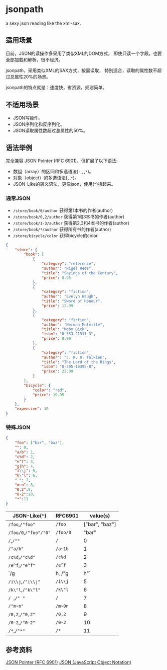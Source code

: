 # jsonpath

a sexy json reading like the xml-sax.


## 适用场景

目前，JSON的读操作多采用了类似XML的DOM方式，
即使只读一个字段，也要全部加载和解析，很不经济。

jsonpath，采用类似XML的SAX方式，按需读取，
特别适合，读取的属性数不超过总属性20%的场景。

jsonpath的特点就是：速度快，省资源，规则简单。

## 不适用场景

  * JSON写操作。
  * JSON序列化和反序列化。
  * JSON读取属性数超过总属性的50%。

## 语法举例

完全兼容 JSON Pointer (RFC 6901)。但扩展了以下语法:

  * 数组（array）的区间和多选语法(`-`,`,`,`*`)。
  * 对象（object）的多选语法(`,`,`*`)。
  * JSON-Like的转义语法，更像json，使用(`"`)括起来。

### 通常JSON

  * `/store/book/0/author` 获得第1本书的作者(author)  
  * `/store/book/0,2/author` 获得第1和3本书的作者(author) 
  * `/store/book/1-3/author` 获得第2,3和4本书的作者(author) 
  * `/store/book/*/author` 获得所有书的作者(author) 
  * `/store/bicycle/color` 获得bicycle的color

``` json
{
    "store": {
        "book": [
            {
                "category": "reference",
                "author": "Nigel Rees",
                "title": "Sayings of the Century",
                "price": 8.95
            },
            {
                "category": "fiction",
                "author": "Evelyn Waugh",
                "title": "Sword of Honour",
                "price": 12.99
            },
            {
                "category": "fiction",
                "author": "Herman Melville",
                "title": "Moby Dick",
                "isbn": "0-553-21311-3",
                "price": 8.99
            },
            {
                "category": "fiction",
                "author": "J. R. R. Tolkien",
                "title": "The Lord of the Rings",
                "isbn": "0-395-19395-8",
                "price": 22.99
            }
        ],
        "bicycle": {
            "color": "red",
            "price": 19.95
        }
    },
    "expensive": 10
}
```

### 特殊JSON

``` json
{
    "foo": ["bar", "baz"],
    "": 0,
    "a/b": 1,
    "c%d": 2,
    "e^f": 3,
    "g|h": 4,
    "i\\j": 5,
    "k\"l": 6,
    " ": 7,
    "m~n": 8,
    "0,2":9,
    "0-2":10,
    "*":11
}
```

JSON-Like(`"`)       | RFC6901 | value(s)
---------------------|---------|---------
`/foo`,`/"foo"`      |`/foo`   |["bar", "baz"]
`/foo/0`,`/"foo"/"0"`|`/foo/0` |"bar"
`/`,`/""`            |`/`      |0
`/"a/b"`             |`/a~1b`  |1
`/c%d`,`/"c%d"`      |`/c%d`   |2
`/e^f`,`/"e^f"`      |`/e^f`   |3
`/g|h`,`/"g|h"`      |`/g|h`   |4
`/i\\j`,`/"i\\j"`    |`/i\\j`  |5
`/k\"l`,`/"k\"l"`    |`/k\"l`  |6
`/ `,`/" "`          |`/ `     |7
`/"m~n"`             |`/m~0n`  |8
`/0,2`,`/"0,2"`      |`/0,2`   |9
`/0-2`,`/"0-2"`      |`/0-2`   |10
`/*`,`/"*"`          |`/*`     |11

## 参考资料

[JSON Pointer (RFC 6901)](http://tools.ietf.org/html/rfc6901)
[JSON (JavaScript Object Notation)](http://json.org/)